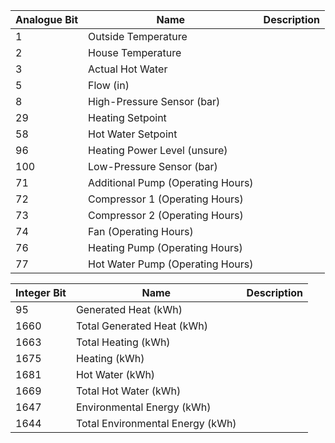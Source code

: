 | Analogue Bit | Name                              | Description |
|--------------|-----------------------------------|-------------|
| 1            | Outside Temperature               |             |
| 2            | House Temperature                 |             |
| 3            | Actual Hot Water                  |             |
| 5            | Flow (in)                         |             |
| 8            | High-Pressure Sensor (bar)        |             |
| 29           | Heating Setpoint                  |             |
| 58           | Hot Water Setpoint                |             |
| 96           | Heating Power Level (unsure)      |             |
| 100          | Low-Pressure Sensor (bar)         |             |
| 71           | Additional Pump (Operating Hours) |             |
| 72           | Compressor 1 (Operating Hours)    |             |
| 73           | Compressor 2 (Operating Hours)    |             |
| 74           | Fan (Operating Hours)             |             |
| 76           | Heating Pump (Operating Hours)    |             |
| 77           | Hot Water Pump (Operating Hours)  |             |

| Integer Bit | Name                             | Description |
|-------------|----------------------------------|-------------|
| 95          | Generated Heat (kWh)             |             |
| 1660        | Total Generated Heat (kWh)       |             |
| 1663        | Total Heating (kWh)              |             |
| 1675        | Heating (kWh)                    |             |
| 1681        | Hot Water (kWh)                  |             |
| 1669        | Total Hot Water (kWh)	           |             |
| 1647        | Environmental Energy (kWh)       |             |
| 1644        | Total Environmental Energy (kWh) |             |